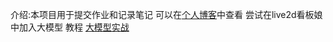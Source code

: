 介绍:本项目用于提交作业和记录笔记
  可以在[个人博客](https://www.sanyue.website/)中查看
  尝试在live2d看板娘中加入大模型
教程 [大模型实战](https://github.com/InternLM/Tutorial)
